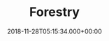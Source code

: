 ---
title: Forestry
date: 2018-11-28T05:15:34.000+00:00
weight: 3
thumbnail: images/partners/forestry.svg
---
